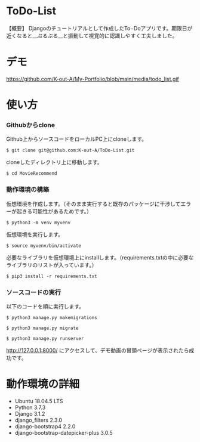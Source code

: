 # ToDo-List

【概要】
Djangoのチュートリアルとして作成したTo−Doアプリです。期限日が近くなると__ぷるぷる__と振動して視覚的に認識しやすく工夫しました。

# デモ

https://github.com/K-out-A/My-Portfolio/blob/main/media/todo_list.gif


# 使い方
### Githubからclone
Github上からソースコードをローカルPC上にcloneします。
```
$ git clone git@github.com:K-out-A/ToDo-List.git
```
cloneしたディレクトリ上に移動します。
```
$ cd MovieRecommend
```

### 動作環境の構築
仮想環境を作成します。（そのまま実行すると既存のパッケージに干渉してエラーが起きる可能性があるためです。）
```
$ python3 -m venv myvenv
```
仮想環境を実行します。
```
$ source myvenv/bin/activate
```
必要なライブラリを仮想環境上にinstallします。（requirements.txtの中に必要なライブラリのリストが入っています。）
```
$ pip3 install -r requirements.txt
```

### ソースコードの実行
以下のコードを順に実行します。
```
$ python3 manage.py makemigrations

$ python3 manage.py migrate

$ python3 manage.py runserver
```

http://127.0.0.1:8000/ にアクセスして、デモ動画の冒頭ページが表示されたら成功です。

# 動作環境の詳細
- Ubuntu 18.04.5 LTS
- Python 3.7.3
- Django 3.1.2
- django_filters 2.3.0
- django-bootstrap4 2.2.0
- django-bootstrap-datepicker-plus 3.0.5
